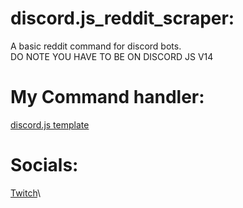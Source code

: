 # discord.js_reddit_scraper:
A basic reddit command for discord bots.\
DO NOTE YOU HAVE TO BE ON DISCORD JS V14
# My Command handler:
  [discord.js template][template]
# Socials:
  [Twitch][twitch]\

 
[template]: https://github.com/javiers-code/discord.js_template

[twitch]: https://www.twitch.tv/caffeinated01
